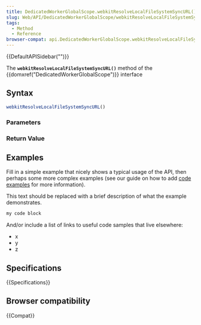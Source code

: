 ```yaml
---
title: DedicatedWorkerGlobalScope.webkitResolveLocalFileSystemSyncURL()
slug: Web/API/DedicatedWorkerGlobalScope/webkitResolveLocalFileSystemSyncURL
tags:
  - Method
  - Reference
browser-compat: api.DedicatedWorkerGlobalScope.webkitResolveLocalFileSystemSyncURL
---
```

{{DefaultAPISidebar("")}}

The **`webkitResolveLocalFileSystemSyncURL()`** method of the {{domxref("DedicatedWorkerGlobalScope")}} interface 

## Syntax

```js
webkitResolveLocalFileSystemSyncURL()
```

### Parameters



### Return Value



## Examples

Fill in a simple example that nicely shows a typical usage of the API, then perhaps some more complex examples (see our guide on how to add [code examples](/en-US/docs/MDN/Contribute/Structures/Code_examples) for more information).

This text should be replaced with a brief description of what the example demonstrates.

```js
my code block
```

And/or include a list of links to useful code samples that live elsewhere:

*   x
*   y
*   z

## Specifications

{{Specifications}}

## Browser compatibility

{{Compat}}

